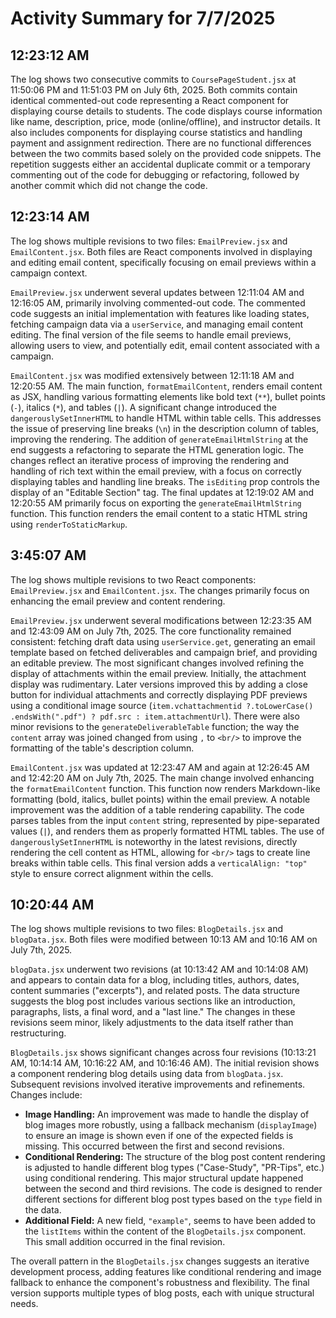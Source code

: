 # Activity Summary for 7/7/2025

## 12:23:12 AM
The log shows two consecutive commits to `CoursePageStudent.jsx` at 11:50:06 PM and 11:51:03 PM on July 6th, 2025.  Both commits contain identical commented-out code representing a React component for displaying course details to students.  The code displays course information like name, description, price, mode (online/offline), and instructor details. It also includes components for displaying course statistics and handling payment and assignment redirection.  There are no functional differences between the two commits based solely on the provided code snippets.  The repetition suggests either an accidental duplicate commit or a temporary commenting out of the code for debugging or refactoring, followed by another commit which did not change the code.


## 12:23:14 AM
The log shows multiple revisions to two files: `EmailPreview.jsx` and `EmailContent.jsx`.  Both files are React components involved in displaying and editing email content, specifically focusing on email previews within a campaign context.

`EmailPreview.jsx` underwent several updates between 12:11:04 AM and 12:16:05 AM,  primarily involving commented-out code.  The commented code suggests an initial implementation with features like loading states, fetching campaign data via a `userService`, and managing email content editing. The final version of the file seems to handle email previews, allowing users to view, and potentially edit, email content associated with a campaign.

`EmailContent.jsx` was modified extensively between 12:11:18 AM and 12:20:55 AM.  The main function, `formatEmailContent`, renders email content as JSX, handling various formatting elements like bold text (`**`), bullet points (`-`), italics (`*`), and tables (`|`). A significant change introduced the `dangerouslySetInnerHTML`  to handle HTML within table cells. This addresses the issue of preserving line breaks (`\n`) in the description column of tables, improving the rendering.  The addition of `generateEmailHtmlString` at the end suggests a refactoring to separate the HTML generation logic.  The changes reflect an iterative process of improving the rendering and handling of rich text within the email preview, with a focus on correctly displaying tables and handling line breaks.  The `isEditing` prop controls the display of an "Editable Section" tag.  The final updates at 12:19:02 AM and 12:20:55 AM primarily focus on exporting the  `generateEmailHtmlString` function.  This function renders the email content to a static HTML string using `renderToStaticMarkup`.


## 3:45:07 AM
The log shows multiple revisions to two React components: `EmailPreview.jsx` and `EmailContent.jsx`.  The changes primarily focus on enhancing the email preview and content rendering.

`EmailPreview.jsx` underwent several modifications between 12:23:35 AM and 12:43:09 AM on July 7th, 2025.  The core functionality remained consistent: fetching draft data using `userService.get`, generating an email template based on fetched deliverables and campaign brief,  and providing an editable preview. The most significant changes involved refining the display of attachments within the email preview.  Initially, the attachment display was rudimentary. Later versions improved this by adding a close button for individual attachments and correctly displaying PDF previews using a conditional image source (`item.vchattachmentid ?.toLowerCase() .endsWith(".pdf") ? pdf.src : item.attachmentUrl`).  There were also minor revisions to the `generateDeliverableTable` function;  the way the `content` array was joined changed from using `,` to `<br/>` to improve the formatting of the table's description column.


`EmailContent.jsx` was updated at 12:23:47 AM and again at 12:26:45 AM and 12:42:20 AM on July 7th, 2025. The main change involved enhancing the `formatEmailContent` function. This function now renders Markdown-like formatting (bold, italics, bullet points) within the email preview. A notable improvement was the addition of a table rendering capability.  The code parses tables from the input `content` string, represented by pipe-separated values (`|`), and renders them as properly formatted HTML tables. The use of `dangerouslySetInnerHTML`  is noteworthy in the latest revisions, directly rendering the cell content as HTML, allowing for `<br/>` tags to create line breaks within table cells.  This final version adds a `verticalAlign: "top"` style to ensure correct alignment within the cells.


## 10:20:44 AM
The log shows multiple revisions to two files: `BlogDetails.jsx` and `blogData.jsx`.  Both files were modified between 10:13 AM and 10:16 AM on July 7th, 2025.

`blogData.jsx` underwent two revisions (at 10:13:42 AM and 10:14:08 AM) and appears to contain data for a blog, including titles, authors, dates, content summaries ("excerpts"), and related posts.  The data structure suggests the blog post includes various sections like an introduction, paragraphs, lists, a final word, and a "last line."   The changes in these revisions seem minor, likely adjustments to the data itself rather than restructuring.


`BlogDetails.jsx` shows significant changes across four revisions (10:13:21 AM, 10:14:14 AM, 10:16:22 AM, and 10:16:46 AM).  The initial revision shows a component rendering blog details using data from `blogData.jsx`. Subsequent revisions involved iterative improvements and refinements.  Changes include:

* **Image Handling:**  An improvement was made to handle the display of blog images more robustly, using a fallback mechanism (`displayImage`) to ensure an image is shown even if one of the expected fields is missing. This occurred between the first and second revisions.
* **Conditional Rendering:** The structure of the blog post content rendering is adjusted to handle different blog types ("Case-Study", "PR-Tips", etc.) using conditional rendering. This major structural update happened between the second and third revisions.  The code is designed to render different sections for different blog post types based on the `type` field in the data.  
* **Additional Field:** A new field, `"example"`, seems to have been added to the `listItems` within the content of the `BlogDetails.jsx` component. This small addition occurred in the final revision.

The overall pattern in the `BlogDetails.jsx` changes suggests an iterative development process, adding features like conditional rendering and image fallback to enhance the component's robustness and flexibility. The final version supports multiple types of blog posts, each with unique structural needs.
